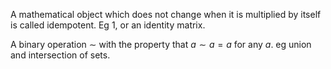 A mathematical object which does not change when it is multiplied by
itself is called idempotent. Eg 1, or an identity matrix.

A binary operation $\sim$ with the property that $a \sim a=a$ for any
$a$. eg union and intersection of sets.
